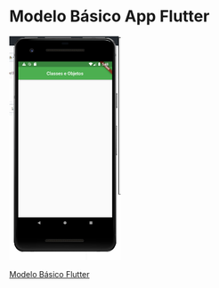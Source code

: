 # Modelo Básico App Flutter

<img src="https://github.com/oitudibommm/Senac/blob/master/aula4/Capturar.PNG" width="200">
 
 [Modelo Básico Flutter](modelo.dart)
